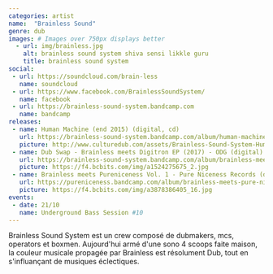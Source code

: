 ```yaml
---
categories: artist
name:  "Brainless Sound"
genre: dub
images: # Images over 750px displays better
  - url: img/brainless.jpg
    alt: brainless sound system shiva sensi likkle guru
    title: brainless sound system
social:
 - url: https://soundcloud.com/brain-less
   name: soundcloud
 - url: https://www.facebook.com/BrainlessSoundSystem/
   name: facebook
 - url: https://brainless-sound-system.bandcamp.com
   name: bandcamp
releases:
 - name: Human Machine (end 2015) (digital, cd)
   url: https://brainless-sound-system.bandcamp.com/album/human-machine-lp
   picture: http://www.culturedub.com/assets/Brainless-Sound-System-Human-Machine.jpg
 - name: Dub Swap - Brainless meets Digitron EP (2017) - ODG (digital)
   url: https://brainless-sound-system.bandcamp.com/album/brainless-meets-digitron-dub-swap-ep
   picture: https://f4.bcbits.com/img/a1524275675_2.jpg
 - name: Brainless meets Pureniceness Vol. 1 - Pure Niceness Records (digital, cd)
   url: https://pureniceness.bandcamp.com/album/brainless-meets-pure-niceness-vol-1
   picture: https://f4.bcbits.com/img/a3878386405_16.jpg
events:
 - date: 21/10
   name: Underground Bass Session #10
---
```

Brainless Sound System est un crew composé de dubmakers, mcs, operators et boxmen.
Aujourd'hui armé d'une sono 4 scoops faite maison, la couleur musicale propagée par Brainless est résolument Dub, tout en s'influançant de musiques éclectiques.
